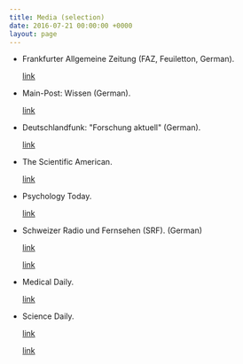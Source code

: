 ```yaml
---
title: Media (selection)
date: 2016-07-21 00:00:00 +0000
layout: page
---
```

* Frankfurter Allgemeine Zeitung (FAZ, Feuiletton, German).

  [link](https://drive.google.com/file/d/1FwKPfgUMvvxHKMUE7-zidIZhSiMeoG_W/view?usp=sharing)
* Main-Post: Wissen (German).

  [link](https://drive.google.com/file/d/1sUI0X95-1F-07ig6kDgn_eg_31N3JNSK/view?usp=sharing)
* Deutschlandfunk: "Forschung aktuell" (German).

  [link](http://ondemand-mp3.dradio.de/file/dradio/2018/02/22/der_freundliche_fremde_vorurteile_lassen_sich_erstaunlich_dlf_20180222_1648_be513401.mp3)
* The Scientific American.

  [link](https://www.scientificamerican.com/article/what-s-your-real-motive-for-being-altruistic/)
* Psychology Today.

  [link](https://www.psychologytoday.com/blog/the-athletes-way/201512/your-brain-can-learn-empathize-outside-groups)
* Schweizer Radio und Fernsehen (SRF). (German)

  [link](http://www.srf.ch/wissen/mensch/das-raetsel-der-selbstlosigkeit)

  [link](https://www.srf.ch/wissen/mensch/studie-beweist-mitgefuehl-fuer-fremde-ist-lernbar)
* Medical Daily.

  [link](http://www.medicaldaily.com/empathy-triggered-positive-experiences-among-strangers-study-366316)
* Science Daily.

  [link](https://www.sciencedaily.com/releases/2016/03/160303145739.htm)

  [link](https://www.sciencedaily.com/releases/2016/03/160303145739.htm)